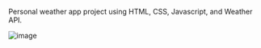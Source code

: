 Personal weather app project using HTML, CSS, Javascript, and Weather API. 

![image](https://github.com/Piethegr8/Weather-App/assets/19639679/bc5fe396-61b9-4cd6-a93d-328348412787)
